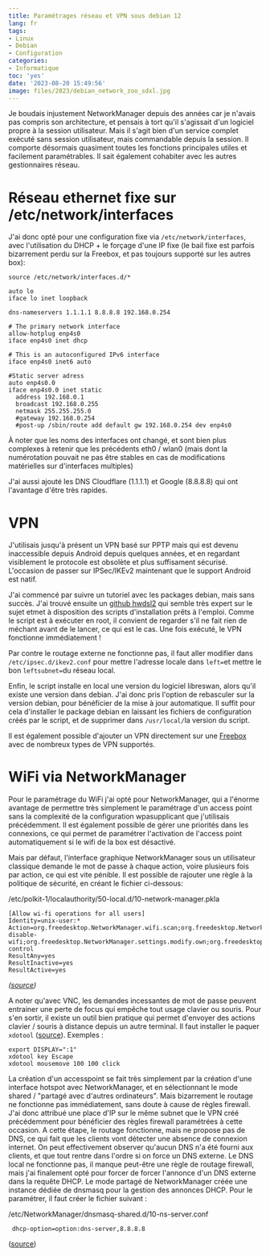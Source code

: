 ```yaml
---
title: Paramétrages réseau et VPN sous debian 12
lang: fr
tags:
- Linux
- Debian
- Configuration
categories:
- Informatique
toc: 'yes'
date: '2023-08-20 15:49:56'
image: files/2023/debian_network_zoo_sdxl.jpg
---
```


Je boudais injustement NetworkManager depuis des années car je n'avais pas compris son architecture, et pensais à tort qu'il s'agissait d'un logiciel propre à la session utilisateur. Mais il s'agit bien d'un service complet exécuté sans session utilisateur, mais commandable depuis la session. Il comporte désormais quasiment toutes les fonctions principales utiles et facilement paramétrables. Il sait également cohabiter avec les autres gestionnaires réseau.

# Réseau ethernet fixe sur /etc/network/interfaces

J'ai donc opté pour une configuration fixe via `/etc/network/interfaces`, avec l'utilisation du DHCP + le forçage d'une IP fixe (le bail fixe est parfois bizarrement perdu sur la Freebox, et pas toujours supporté sur les autres box): 
```
source /etc/network/interfaces.d/*

auto lo
iface lo inet loopback

dns-nameservers 1.1.1.1 8.8.8.8 192.168.0.254

# The primary network interface
allow-hotplug enp4s0
iface enp4s0 inet dhcp

# This is an autoconfigured IPv6 interface
iface enp4s0 inet6 auto

#Static server adress
auto enp4s0.0
iface enp4s0.0 inet static
  address 192.168.0.1
  broadcast 192.168.0.255
  netmask 255.255.255.0
  #gateway 192.168.0.254
  #post-up /sbin/route add default gw 192.168.0.254 dev enp4s0
```

À noter que les noms des interfaces ont changé, et sont bien plus complexes à retenir que les précédents eth0 / wlan0 (mais dont la numérotation pouvait ne pas être stables en cas de modifications matérielles sur d'interfaces multiples)

J'ai aussi ajouté les DNS Cloudflare (1.1.1.1) et Google (8.8.8.8) qui ont l'avantage d'être très rapides.


# VPN

J'utilisais jusqu'à présent un VPN basé sur PPTP mais qui est devenu inaccessible depuis Android depuis quelques années, et en regardant visiblement le protocole est obsolète et plus suffisament sécurisé. L'occasion de passer sur IPSec/IKEv2 maintenant que le support Android est natif.

J'ai commencé par suivre un tutoriel avec les packages debian, mais sans succès. J'ai trouvé ensuite un [github hwdsl2](https://github.com/hwdsl2/setup-ipsec-vpn)  qui semble très expert sur le sujet etmet à disposition des scripts d'installation prêts à l'emploi. Comme le script est à exécuter en root, il convient de regarder s'il ne fait rien de méchant avant de le lancer, ce qui est le cas. Une fois exécuté, le VPN fonctionne immédiatement !  

Par contre le routage externe ne fonctionne pas, il faut aller modifier dans `/etc/ipsec.d/ikev2.conf` pour mettre l'adresse locale dans `left=`et mettre le bon `leftsubnet=`du réseau local.

Enfin, le script installe en local une version du logiciel libreswan, alors qu'il existe une version dans debian. J'ai donc pris l'option de rebasculer sur la version debian, pour bénéficier de la mise à jour automatique. Il suffit pour cela d'installer le package debian en laissant les fichiers de configuration créés par le script, et de supprimer dans `/usr/local/`la version du script.

Il est également possible d'ajouter un VPN directement sur une [Freebox](https://freedom-ip.com/fr/aide-et-tutoriels/openvpn_freebox) avec de nombreux types de VPN supportés.



# WiFi via NetworkManager


Pour le paramétrage du WiFi j'ai opté pour NetworkManager, qui a l'énorme avantage de permettre très simplement le paramétrage d'un access point sans la complexité de la configuration wpasupplicant que j'utilisais précédemment. Il est également possible de gérer une priorités dans les connexions, ce qui permet de paramétrer l'activation de l'access point automatiquement si le wifi de la box est désactivé.

Mais par défaut, l'interface graphique NetworkManager sous un utilisateur classique demande le mot de passe à chaque action, voire plusieurs fois par action, ce qui est vite pénible. Il est possible de rajouter une règle à la politique de sécurité, en créant le fichier ci-dessous:

/etc/polkit-1/localauthority/50-local.d/10-network-manager.pkla
```
[Allow wi-fi operations for all users]
Identity=unix-user:*
Action=org.freedesktop.NetworkManager.wifi.scan;org.freedesktop.NetworkManager.enable-disable-wifi;org.freedesktop.NetworkManager.settings.modify.own;org.freedesktop.NetworkManager.settings.modify.system;org.freedesktop.NetworkManager.network-control
ResultAny=yes
ResultInactive=yes
ResultActive=yes
``` 
*([source](https://askubuntu.com/questions/1220076/networkmanager-constantly-prompts-for-admin-password))*

A noter qu'avec VNC, les demandes incessantes de mot de passe peuvent entrainer une perte de focus qui empêche tout usage clavier ou souris. Pour s'en sortir, il existe un outil bien pratique qui permet d'envoyer des actions clavier / souris à distance depuis un autre terminal. Il faut installer le paquer `xdotool`  ([source](https://linuxhint.com/xdotool_stimulate_mouse_clicks_and_keystrokes/)). Exemples :
```
export DISPLAY=":1"
xdotool key Escape
xdotool mousemove 100 100 click
```

La création d'un accesspoint se fait très simplement par la création d'une interface hotspot avec NetworkManager, et en sélectionnant le mode shared / "partagé avec d'autres ordinateurs".  Mais bizarrement le routage ne fonctionne pas immédiatement, sans doute à cause de règles firewall. J'ai donc attribué une place d'IP sur le même subnet que le VPN créé précédemment pour bénéficier des règles firewall paramétrées à cette occasion. A cette étape, le routage fonctionne, mais ne propose pas de DNS, ce qui fait que les clients vont détecter une absence de connexion internet. On peut effectivement observer qu'aucun DNS n'a été fourni aux clients, et que tout rentre dans l'ordre si on force un DNS externe. Le DNS local ne fonctionne pas, il manque peut-être une règle de routage firewall, mais j'ai finalement opté pour forcer de forcer l'annonce d'un DNS externe dans la requête DHCP. Le mode partagé de NetworkManager créée une instance dédiée de dnsmasq pour la gestion des annonces DHCP. Pour le paramétrer, il faut créer le fichier suivant :

/etc/NetworkManager/dnsmasq-shared.d/10-ns-server.conf 
```
 dhcp-option=option:dns-server,8.8.8.8
```
([source](https://fedoramagazine.org/internet-connection-sharing-networkmanager/))
